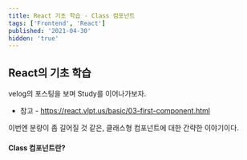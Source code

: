 ```yaml
---
title: React 기초 학습 - Class 컴포넌트
tags: ['Frontend', 'React']
published: '2021-04-30'
hidden: 'true'
---
```


## React의 기초 학습
velog의 포스팅을 보며 Study를 이어나가보자.
+ 참고 - https://react.vlpt.us/basic/03-first-component.html

이번엔 분량이 좀 길어질 것 같은, 클래스형 컴포넌트에 대한 간략한 이야기이다.

#### Class 컴포넌트란?
